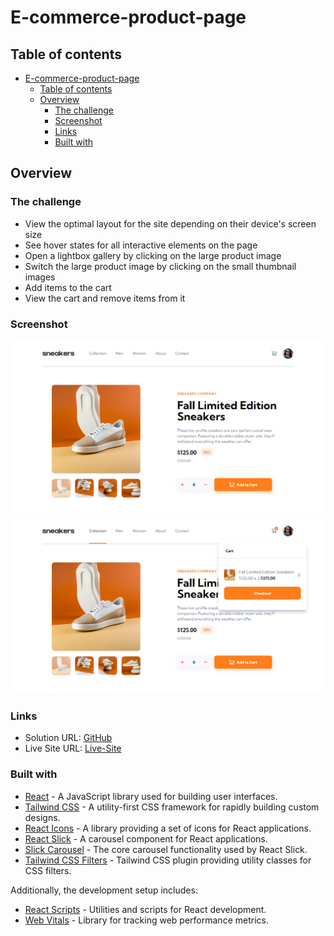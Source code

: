 # E-commerce-product-page

## Table of contents

- [E-commerce-product-page](#e-commerce-product-page)
  - [Table of contents](#table-of-contents)
  - [Overview](#overview)
    - [The challenge](#the-challenge)
    - [Screenshot](#screenshot)
    - [Links](#links)
    - [Built with](#built-with)


## Overview

### The challenge

- View the optimal layout for the site depending on their device's screen size
- See hover states for all interactive elements on the page
- Open a lightbox gallery by clicking on the large product image
- Switch the large product image by clicking on the small thumbnail images
- Add items to the cart
- View the cart and remove items from it

### Screenshot

![](./src/images/result.png)
![](./src/images/active-page.png)

### Links

- Solution URL: [GitHub](https://github.com/vensi9/Ecommerce-product-page)
- Live Site URL: [Live-Site](https://semolina-ecommerce-page.netlify.app)

### Built with

- [React](https://reactjs.org/) - A JavaScript library used for building user interfaces.
- [Tailwind CSS](https://tailwindcss.com/) - A utility-first CSS framework for rapidly building custom designs.
- [React Icons](https://react-icons.github.io/react-icons/) - A library providing a set of icons for React applications.
- [React Slick](https://react-slick.neostack.com/) - A carousel component for React applications.
- [Slick Carousel](https://kenwheeler.github.io/slick/) - The core carousel functionality used by React Slick.
- [Tailwind CSS Filters](https://github.com/benface/tailwindcss-filters) - Tailwind CSS plugin providing utility classes for CSS filters.
  
Additionally, the development setup includes:

- [React Scripts](https://create-react-app.dev/docs/available-scripts/) - Utilities and scripts for React development.
- [Web Vitals](https://web.dev/vitals/) - Library for tracking web performance metrics.

